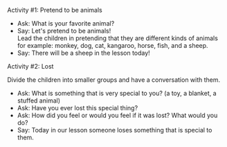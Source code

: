 Activity #1: Pretend to be animals 

- Ask: What is your favorite animal? 
- Say: Let's pretend to be animals!  
Lead the children in pretending that they are different kinds of animals for example: monkey, dog, cat, kangaroo, horse, fish, and a sheep. 
- Say: There will be a sheep in the lesson today!  

Activity #2: Lost 

Divide the children into smaller groups and have a conversation with them.  
- Ask: What is something that is very special to you? (a toy, a blanket, a stuffed animal) 
- Ask: Have you ever lost this special thing?  
- Ask: How did you feel or would you feel if it was lost? What would you do? 
- Say: Today in our lesson someone loses something that is special to them. 
